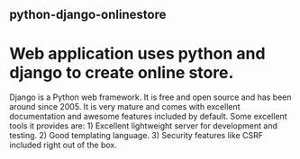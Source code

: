 ## python-django-onlinestore

# Web application uses python and django to create online store.

Django is a Python web framework. It is free and open source and has been around since 2005. 
It is very mature and comes with excellent documentation and awesome features included by default. 
Some excellent tools it provides are:
    1) Excellent lightweight server for development and testing.
    2) Good templating language.
    3) Security features like CSRF included right out of the box.
